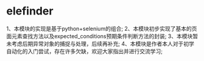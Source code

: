 # elefinder
1、本模块的实现是基于python+selenium的组合;
2、本模块初步实现了基本的页面元素查找方法以及expected_conditions预期条件判断方法的封装;
3、本模块暂未考虑后期异常对象的捕捉与处理，后续再补充;
4、本模块是作者本人对于初学自动化的入门尝试，存在许多欠缺，欢迎大家指出并进行交流学习;
